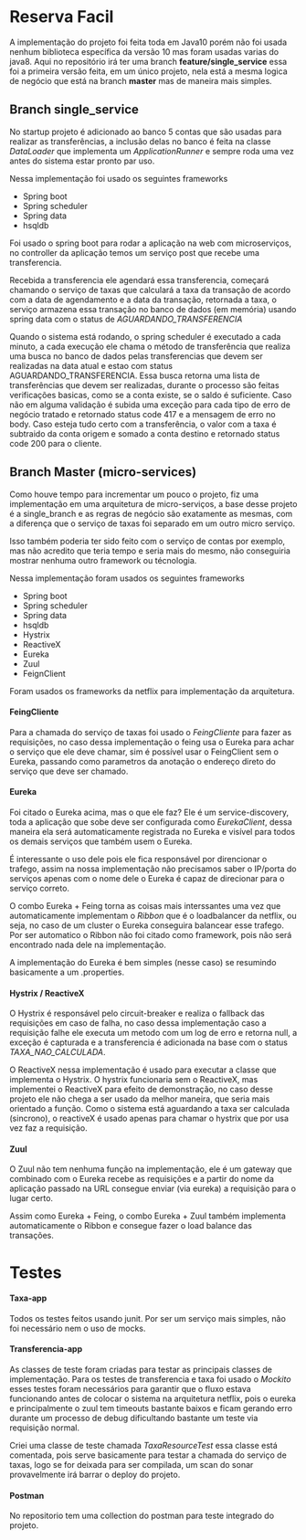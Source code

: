 # Reserva Facil

A implementação do projeto foi feita toda em Java10 porém não foi usada nenhum biblioteca específica da versão 10 mas foram usadas varias do java8.
Aqui no repositório irá ter uma branch  **feature/single_service** essa foi a primeira versão feita, em um único projeto, nela está a mesma logica de negócio que está na branch **master** mas de maneira mais simples. 

## Branch single_service

No startup projeto é adicionado ao banco 5 contas que são usadas para realizar as transferências, a inclusão delas no banco é feita na classe *DataLoader* que implementa um *ApplicationRunner* e sempre roda uma vez antes do sistema estar pronto par uso.

Nessa implementação foi usado os seguintes frameworks
* Spring boot
* Spring scheduler
* Spring data
* hsqldb

Foi usado o spring boot para rodar a aplicação na web com microserviços, no controller da aplicação temos um serviço post que recebe uma transferencia.

Recebida a transferencia ele agendará essa transferencia, começará chamando o serviço de taxas que calculará a taxa da transação de acordo com a data de agendamento e a data da transação, retornada a taxa, o serviço armazena essa transação no banco de dados (em memória) usando spring data com o status de *AGUARDANDO_TRANSFERENCIA*

Quando o sistema está rodando, o spring scheduler é executado a cada minuto, a cada execução ele chama o método de transferência que realiza uma busca no banco de dados pelas transferencias que devem ser realizadas na data atual e estao com status AGUARDANDO_TRANSFERENCIA. 
Essa busca retorna uma lista de transferências que devem ser realizadas, durante o processo são feitas verificações basicas, como se a conta existe, se o saldo é suficiente. 
Caso não em alguma validação é subida uma exceção para cada tipo de erro de negócio tratado e retornado status code 417 e a mensagem de erro no body.
Caso esteja tudo certo com a transferência, o valor com a taxa é subtraido da conta origem e somado a conta destino e retornado status code 200 para o cliente.

## Branch Master (micro-services)

Como houve tempo para incrementar um pouco o projeto, fiz uma implementação em uma arquitetura de micro-serviços, a base desse projeto é a single_branch e as regras de negócio são exatamente as mesmas, com a diferença que o serviço de taxas foi separado em um outro micro serviço. 

Isso também poderia ter sido feito com o serviço de contas por exemplo, mas não acredito que teria tempo e seria mais do mesmo, não conseguiria mostrar nenhuma outro framework ou técnologia.

Nessa implementação foram usados os seguintes frameworks
* Spring boot
* Spring scheduler
* Spring data
* hsqldb
* Hystrix
* ReactiveX
* Eureka
* Zuul
* FeignClient

Foram usados os frameworks da netflix para implementação da arquitetura. 
#### FeingCliente
Para a chamada do serviço de taxas foi usado o *FeingCliente* para fazer as requisições, no caso dessa implementação o feing usa o Eureka para achar o serviço que ele deve chamar, sim é possível usar o FeingClient sem o Eureka, passando como parametros da anotação o endereço direto do serviço que deve ser chamado.

#### Eureka
Foi citado o Eureka acima, mas o que ele faz? Ele é um service-discovery, toda a aplicação que sobe deve ser configurada como *EurekaClient*, dessa maneira ela será automaticamente registrada no Eureka e visível para todos os demais serviços que também usem o Eureka. 

É interessante o uso dele pois ele fica responsável por direncionar o trafego, assim na nossa implementação não precisamos saber o IP/porta do serviços apenas com o nome dele o Eureka é capaz de direcionar para o serviço correto.

O combo Eureka + Feing torna as coisas mais interssantes uma vez que automaticamente implementam o *Ribbon* que é o loadbalancer da netflix, ou seja, no caso de um cluster o Eureka conseguira balancear esse trafego.  Por ser automatico o Ribbon não foi citado como framework, pois não será encontrado nada dele na implementação.

A implementação do Eureka é bem simples (nesse caso) se resumindo basicamente a um .properties.

#### Hystrix / ReactiveX

O Hystrix é responsável pelo circuit-breaker e realiza o fallback das requisições em caso de falha, no caso dessa implementação caso a requisição falhe ele executa um metodo com um log de erro e retorna null, a exceção é capturada e a transferencia é adicionada na base com o status *TAXA_NAO_CALCULADA*.

O ReactiveX nessa implementação é usado para executar a classe que implementa o Hystrix. O hystrix funcionaria sem o ReactiveX, mas implementei o ReactiveX para efeito de demonstração, no caso desse projeto ele não chega a ser usado da melhor maneira, que seria mais orientado a função. Como o sistema está aguardando a taxa ser calculada (sincrono), o reactiveX é usado apenas para chamar o hystrix que por usa vez faz a requisição.

#### Zuul
O Zuul não tem nenhuma função na implementação, ele é um gateway que combinado com o Eureka recebe as requisições e a partir do nome da aplicação passado na URL consegue enviar (via eureka) a requisição para o lugar certo. 

Assim como Eureka + Feing, o combo Eureka + Zuul também implementa automaticamente o Ribbon e consegue fazer o load balance das transações.

# Testes

#### Taxa-app
Todos os testes feitos usando junit. Por ser um serviço mais simples, não foi necessário nem o uso de mocks.

#### Transferencia-app
As classes de teste foram criadas para testar as principais classes de implementação. 
Para os testes de transferencia e taxa foi usado o *Mockito* esses testes foram necessários para garantir que o fluxo estava funcionando antes de colocar o sistema na arquitetura netflix, pois o eureka e principalmente o zuul tem timeouts bastante baixos e ficam gerando erro durante um processo de debug dificultando bastante um teste via requisição normal.

Criei uma classe de teste chamada *TaxaResourceTest* essa classe está comentada, pois serve basicamente para testar a chamada do serviço de taxas, logo se for deixada para ser compilada, um scan do sonar provavelmente irá barrar o deploy do projeto.   

#### Postman
No repositorio tem uma collection do postman para teste integrado do projeto. 




